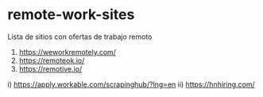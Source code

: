 # remote-work-sites
Lista de sitios con ofertas de trabajo remoto

1) https://weworkremotely.com/
2) https://remoteok.io/
3) https://remotive.io/


i) https://apply.workable.com/scrapinghub/?lng=en
ii) https://hnhiring.com/

